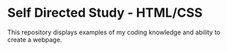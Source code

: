 # Self Directed Study - HTML/CSS
This repository displays examples of my coding knowledge and ability to create a webpage.
